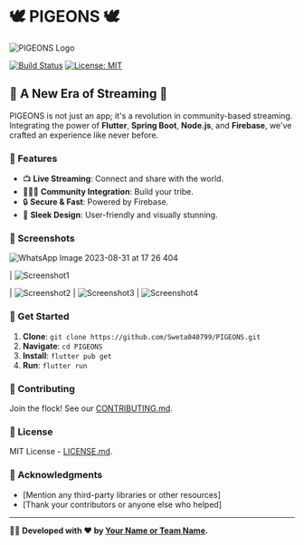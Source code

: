 # 🕊️ PIGEONS 🕊️

![PIGEONS Logo](link-to-logo.png)

[![Build Status](https://travis-ci.com/Sweta040799/PIGEONS.svg?branch=master)](https://travis-ci.com/Sweta040799/PIGEONS)
[![License: MIT](https://img.shields.io/badge/License-MIT-yellow.svg)](https://opensource.org/licenses/MIT)

## 🎥 A New Era of Streaming 🎥

PIGEONS is not just an app; it's a revolution in community-based streaming. Integrating the power of **Flutter**, **Spring Boot**, **Node.js**, and **Firebase**, we've crafted an experience like never before.

### 🌟 Features

- 📺 **Live Streaming**: Connect and share with the world.
- 🧑‍🤝‍🧑 **Community Integration**: Build your tribe.
- 🔒 **Secure & Fast**: Powered by Firebase.
- 🎨 **Sleek Design**: User-friendly and visually stunning.

### 📸 Screenshots
![WhatsApp Image 2023-08-31 at 17 26 404]()

| ![Screenshot1](https://github.com/Sweta040799/PIGEONS/assets/74866247/d0f5ec56-242d-4680-9c5c-b672bdc4c0d2)

| ![Screenshot2](https://github.com/Sweta040799/PIGEONS/assets/74866247/d447fc94-788b-4dbc-8941-72bb2ee0359c)
| ![Screenshot3](https://github.com/Sweta040799/PIGEONS/assets/74866247/52f0defc-66fe-4e70-a61e-675990a7d6bc)
| ![Screenshot4](https://github.com/Sweta040799/PIGEONS/assets/74866247/874d89f1-c7d3-4868-9955-53136ad9b0cd)

### 🚀 Get Started

1. **Clone**: `git clone https://github.com/Sweta040799/PIGEONS.git`
2. **Navigate**: `cd PIGEONS`
3. **Install**: `flutter pub get`
4. **Run**: `flutter run`

### 🤝 Contributing

Join the flock! See our [CONTRIBUTING.md](link-to-contributing.md).

### 📜 License

MIT License - [LICENSE.md](link-to-license.md).

### 🙏 Acknowledgments

- [Mention any third-party libraries or other resources]
- [Thank your contributors or anyone else who helped]

---

👩‍💻 **Developed with ❤️ by [Your Name or Team Name](link-to-your-profile).**
